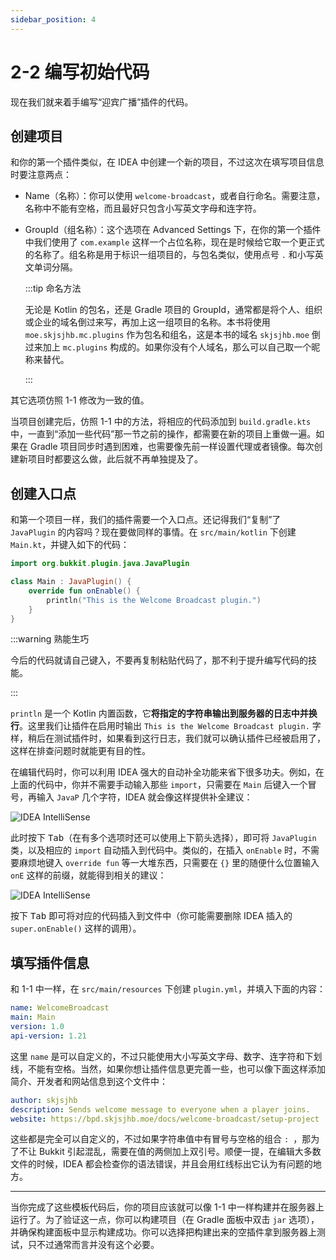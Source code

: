 ```yaml
---
sidebar_position: 4
---
```


# 2-2 编写初始代码

现在我们就来着手编写“迎宾广播”插件的代码。

## 创建项目

和你的第一个插件类似，在 IDEA 中创建一个新的项目，不过这次在填写项目信息时要注意两点：

- Name（名称）：你可以使用 `welcome-broadcast`，或者自行命名。需要注意，名称中不能有空格，而且最好只包含小写英文字母和连字符。
- GroupId（组名称）：这个选项在 Advanced Settings 下，在你的第一个插件中我们使用了 `com.example` 这样一个占位名称，现在是时候给它取一个更正式的名称了。组名称是用于标识一组项目的，与包名类似，使用点号 `.` 和小写英文单词分隔。

  :::tip 命名方法

  无论是 Kotlin 的包名，还是 Gradle 项目的 GroupId，通常都是将个人、组织或企业的域名倒过来写，再加上这一组项目的名称。本书将使用 `moe.skjsjhb.mc.plugins` 作为包名和组名，这是本书的域名 `skjsjhb.moe` 倒过来加上 `mc.plugins` 构成的。如果你没有个人域名，那么可以自己取一个昵称来替代。

  :::

其它选项仿照 1-1 修改为一致的值。

当项目创建完后，仿照 1-1 中的方法，将相应的代码添加到 `build.gradle.kts` 中，一直到“添加一些代码”那一节之前的操作，都需要在新的项目上重做一遍。如果在 Gradle 项目同步时遇到困难，也需要像先前一样设置代理或者镜像。每次创建新项目时都要这么做，此后就不再单独提及了。

## 创建入口点

和第一个项目一样，我们的插件需要一个入口点。还记得我们“复制”了 `JavaPlugin` 的内容吗？现在要做同样的事情。在 `src/main/kotlin` 下创建 `Main.kt`，并键入如下的代码：

```kotlin
import org.bukkit.plugin.java.JavaPlugin

class Main : JavaPlugin() {
    override fun onEnable() {
        println("This is the Welcome Broadcast plugin.")
    }
}
```

:::warning 熟能生巧

今后的代码就请自己键入，不要再复制粘贴代码了，那不利于提升编写代码的技能。

:::

`println` 是一个 Kotlin 内置函数，它**将指定的字符串输出到服务器的日志中并换行**。这里我们让插件在启用时输出 `This is the Welcome Broadcast plugin.` 字样，稍后在测试插件时，如果看到这行日志，我们就可以确认插件已经被启用了，这样在排查问题时就能更有目的性。 

在编辑代码时，你可以利用 IDEA 强大的自动补全功能来省下很多功夫。例如，在上面的代码中，你并不需要手动输入那些 `import`，只需要在 `Main` 后键入一个冒号，再输入 `JavaP` 几个字符，IDEA 就会像这样提供补全建议：

![IDEA IntelliSense](/img/contents/welcome-broadcast-1.png)

此时按下 <kbd>Tab</kbd>（在有多个选项时还可以使用上下箭头选择），即可将 `JavaPlugin` 类，以及相应的 `import` 自动插入到代码中。类似的，在插入 `onEnable` 时，不需要麻烦地键入 `override fun` 等一大堆东西，只需要在 `{}` 里的随便什么位置输入 `onE` 这样的前缀，就能得到相关的建议：

![IDEA IntelliSense](/img/contents/welcome-broadcast-2.png)

按下 <kbd>Tab</kbd> 即可将对应的代码插入到文件中（你可能需要删除 IDEA 插入的 `super.onEnable()` 这样的调用）。

## 填写插件信息

和 1-1 中一样，在 `src/main/resources` 下创建 `plugin.yml`，并填入下面的内容：

```yaml
name: WelcomeBroadcast
main: Main
version: 1.0
api-version: 1.21
```

这里 `name` 是可以自定义的，不过只能使用大小写英文字母、数字、连字符和下划线，不能有空格。当然，如果你想让插件信息更完善一些，也可以像下面这样添加简介、开发者和网站信息到这个文件中：

```yaml
author: skjsjhb
description: Sends welcome message to everyone when a player joins.
website: https://bpd.skjsjhb.moe/docs/welcome-broadcast/setup-project
```

这些都是完全可以自定义的，不过如果字符串值中有冒号与空格的组合 `: `，那为了不让 Bukkit 引起混乱，需要在值的两侧加上双引号。顺便一提，在编辑大多数文件的时候，IDEA 都会检查你的语法错误，并且会用红线标出它认为有问题的地方。

---

当你完成了这些模板代码后，你的项目应该就可以像 1-1 中一样构建并在服务器上运行了。为了验证这一点，你可以构建项目（在 Gradle 面板中双击 `jar` 选项），并确保构建面板中显示构建成功。你可以选择把构建出来的空插件拿到服务器上测试，只不过通常而言并没有这个必要。